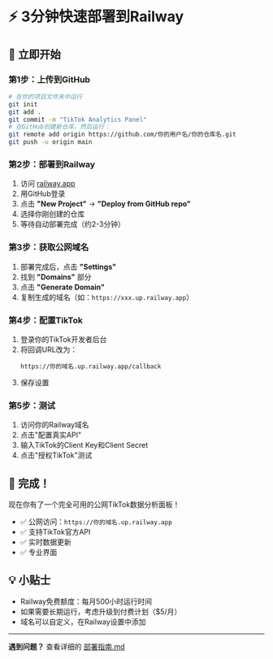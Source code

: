 # ⚡ 3分钟快速部署到Railway

## 🚀 **立即开始**

### **第1步：上传到GitHub**
```bash
# 在你的项目文件夹中运行
git init
git add .
git commit -m "TikTok Analytics Panel"
# 在GitHub创建新仓库，然后运行：
git remote add origin https://github.com/你的用户名/你的仓库名.git
git push -u origin main
```

### **第2步：部署到Railway**
1. 访问 [railway.app](https://railway.app)
2. 用GitHub登录
3. 点击 **"New Project"** → **"Deploy from GitHub repo"**
4. 选择你刚创建的仓库
5. 等待自动部署完成（约2-3分钟）

### **第3步：获取公网域名**
1. 部署完成后，点击 **"Settings"**
2. 找到 **"Domains"** 部分
3. 点击 **"Generate Domain"**
4. 复制生成的域名（如：`https://xxx.up.railway.app`）

### **第4步：配置TikTok**
1. 登录你的TikTok开发者后台
2. 将回调URL改为：
   ```
   https://你的域名.up.railway.app/callback
   ```
3. 保存设置

### **第5步：测试**
1. 访问你的Railway域名
2. 点击"配置真实API"
3. 输入TikTok的Client Key和Client Secret
4. 点击"授权TikTok"测试

## 🎉 **完成！**

现在你有了一个完全可用的公网TikTok数据分析面板！

- ✅ 公网访问：`https://你的域名.up.railway.app`
- ✅ 支持TikTok官方API
- ✅ 实时数据更新
- ✅ 专业界面

## 💡 **小贴士**

- Railway免费额度：每月500小时运行时间
- 如果需要长期运行，考虑升级到付费计划（$5/月）
- 域名可以自定义，在Railway设置中添加

---

**遇到问题？** 查看详细的 [部署指南.md](./部署指南.md) 
